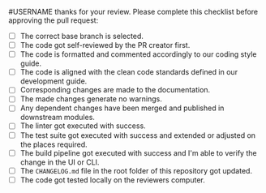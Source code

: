 #USERNAME thanks for your review. Please complete this checklist before approving the pull request:

- [ ]  The correct base branch is selected.
- [ ]  The code got self-reviewed by the PR creator first.
- [ ]  The code is formatted and commented accordingly to our coding style guide.
- [ ]  The code is aligned with the clean code standards defined in our development guide.
- [ ]  Corresponding changes are made to the documentation.
- [ ]  The made changes generate no warnings.
- [ ]  Any dependent changes have been merged and published in downstream modules.
- [ ]  The linter got executed with success.
- [ ]  The test suite got executed with success and extended or adjusted on the places required.
- [ ]  The build pipeline got executed with success and I'm able to verify the change in the UI or CLI.
- [ ]  The `CHANGELOG.md` file in the root folder of this repository got updated.
- [ ]  The code got tested locally on the reviewers computer.